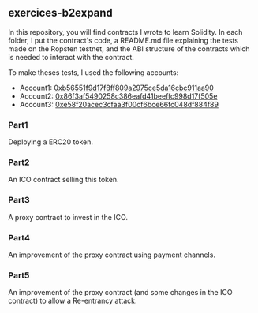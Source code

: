 ## exercices-b2expand

In this repository, you will find contracts I wrote to learn Solidity. In each folder, I put the contract's code, a README.md file explaining the tests made on the Ropsten testnet, and the ABI structure of the contracts which is needed to interact with the contract.

To make theses tests, I used the following accounts:

* Account1: [0xb56551f9d17f8ff809a2975ce5da16cbc911aa90](https://ropsten.etherscan.io/address/0xb56551f9d17f8ff809a2975ce5da16cbc911aa90)
* Account2: [0x86f3af5490258c386eafd41beeffc998d17f505e](https://ropsten.etherscan.io/address/0x86f3af5490258c386eafd41beeffc998d17f505e)
* Account3: [0xe58f20acec3cfaa3f00cf6bce66fc048df884f89](https://ropsten.etherscan.io/address/0xe58f20acec3cfaa3f00cf6bce66fc048df884f89)

###  Part1
Deploying a ERC20 token.
	
###  Part2
An ICO contract selling this token.

###  Part3
A proxy contract to invest in the ICO.

###  Part4
An improvement of the proxy contract using payment channels.

###  Part5
An improvement of the proxy contract (and some changes in the ICO contract) to allow a Re-entrancy attack.